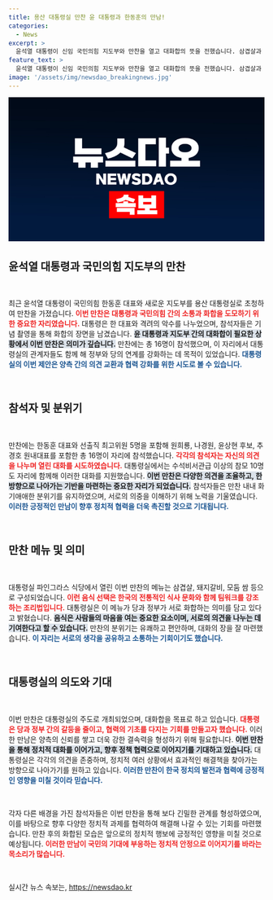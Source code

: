 ```yaml
---
title: 용산 대통령실 만찬 윤 대통령과 한동훈의 만남!
categories:
  - News
excerpt: >
  윤석열 대통령이 신임 국민의힘 지도부와 만찬을 열고 대화합의 뜻을 전했습니다. 삼겹살과 돼지갈비로 이뤄진 특별한 만남에서 서로의 노력을 격려하며 당과 정부의 화합을 다짐하는 순간들을 공개했습니다.
feature_text: >
  윤석열 대통령이 신임 국민의힘 지도부와 만찬을 열고 대화합의 뜻을 전했습니다. 삼겹살과 돼지갈비로 이뤄진 특별한 만남에서 서로의 노력을 격려하며 당과 정부의 화합을 다짐하는 순간들을 공개했습니다.
image: '/assets/img/newsdao_breakingnews.jpg'
---
```


<p><img src="/assets/img/newsdao_breakingnews.jpg" alt="ranknews 속보" /></p>

<h2 data-ke-size="size26">윤석열 대통령과 국민의힘 지도부의 만찬</h2>

<p data-ke-size="size16">&nbsp;</p>

<p>최근 윤석열 대통령이 국민의힘 한동훈 대표와 새로운 지도부를 용산 대통령실로 초청하여 만찬을 가졌습니다. <b><span style="color: #ee2323;">이번 만찬은 대통령과 국민의힘 간의 소통과 화합을 도모하기 위한 중요한 자리였습니다.</span></b> 대통령은 한 대표와 격려의 악수를 나누었으며, 참석자들은 기념 촬영을 통해 화합의 장면을 남겼습니다. <b><span style="background-color: #21538527;">윤 대통령과 지도부 간의 대화합이 필요한 상황에서 이번 만찬은 의미가 깊습니다.</span></b> 만찬에는 총 16명이 참석했으며, 이 자리에서 대통령실의 관계자들도 함께 해 정부와 당의 연계를 강화하는 데 목적이 있었습니다. <b><span style="color: #1a5490;">대통령실의 이번 제안은 양측 간의 의견 교환과 협력 강화를 위한 시도로 볼 수 있습니다.</span></b></p>

<p data-ke-size="size16">&nbsp;</p>

<h2 data-ke-size="size26">참석자 및 분위기</h2>

<p data-ke-size="size16">&nbsp;</p>

<p>만찬에는 한동훈 대표와 선출직 최고위원 5명을 포함해 원희룡, 나경원, 윤상현 후보, 추경호 원내대표를 포함한 총 16명이 자리에 참석했습니다. <b><span style="color: #ee2323;">각각의 참석자는 자신의 의견을 나누며 열린 대화를 시도하였습니다.</span></b> 대통령실에서는 수석비서관급 이상의 참모 10명도 자리에 함께해 이러한 대화를 지원했습니다. <b><span style="background-color: #21538527;">이번 만찬은 다양한 의견을 조율하고, 한 방향으로 나아가는 기반을 마련하는 중요한 자리가 되었습니다.</span></b> 참석자들은 만찬 내내 화기애애한 분위기를 유지하였으며, 서로의 의중을 이해하기 위해 노력을 기울였습니다. <b><span style="color: #1a5490;">이러한 긍정적인 만남이 향후 정치적 협력을 더욱 촉진할 것으로 기대됩니다.</span></b></p>

<p data-ke-size="size16">&nbsp;</p>

<h2 data-ke-size="size26">만찬 메뉴 및 의미</h2>

<p data-ke-size="size16">&nbsp;</p>

<p>대통령실 파인그라스 식당에서 열린 이번 만찬의 메뉴는 삼겹살, 돼지갈비, 모둠 쌈 등으로 구성되었습니다. <b><span style="color: #ee2323;">이런 음식 선택은 한국의 전통적인 식사 문화와 함께 팀워크를 강조하는 조리법입니다.</span></b> 대통령실은 이 메뉴가 당과 정부가 서로 화합하는 의미를 담고 있다고 밝혔습니다. <b><span style="background-color: #21538527;">음식은 사람들의 마음을 여는 중요한 요소이며, 서로의 의견을 나누는 데 기여한다고 할 수 있습니다.</span></b> 만찬의 분위기는 유쾌하고 편안하며, 대화의 장을 잘 마련했습니다. <b><span style="color: #1a5490;">이 자리는 서로의 생각을 공유하고 소통하는 기회이기도 했습니다.</span></b></p>

<p data-ke-size="size16">&nbsp;</p>

<h2 data-ke-size="size26">대통령실의 의도와 기대</h2>

<p data-ke-size="size16">&nbsp;</p>

<p>이번 만찬은 대통령실의 주도로 개최되었으며, 대화합을 목표로 하고 있습니다. <b><span style="color: #ee2323;">대통령은 당과 정부 간의 갈등을 줄이고, 협력의 기초를 다지는 기회를 만들고자 했습니다.</span></b> 이러한 만남은 양측의 신뢰를 쌓고 더욱 강한 결속력을 형성하기 위해 필요합니다. <b><span style="background-color: #21538527;">이번 만찬을 통해 정치적 대화를 이어가고, 향후 정책 협력으로 이어지기를 기대하고 있습니다.</span></b> 대통령실은 각각의 의견을 존중하며, 정치적 여러 상황에서 효과적인 해결책을 찾아가는 방향으로 나아가기를 원하고 있습니다. <b><span style="color: #1a5490;">이러한 만찬이 한국 정치의 발전과 협력에 긍정적인 영향을 미칠 것이라 믿습니다.</span></b></p>

<p data-ke-size="size16">&nbsp;</p>

<p>각자 다른 배경을 가진 참석자들은 이번 만찬을 통해 보다 긴밀한 관계를 형성하였으며, 이를 바탕으로 향후 다양한 정치적 과제를 협력하여 해결해 나갈 수 있는 기회를 마련했습니다. 만찬 후의 화합된 모습은 앞으로의 정치적 행보에 긍정적인 영향을 미칠 것으로 예상됩니다. <b><span style="color: #ee2323;">이러한 만남이 국민의 기대에 부응하는 정치적 안정으로 이어지기를 바라는 목소리가 많습니다.</span></b></p>

<p data-ke-size="size16">&nbsp;</p>
실시간 뉴스 속보는, <a href="https://newsdao.kr" rel="dofollow">https://newsdao.kr</a>


